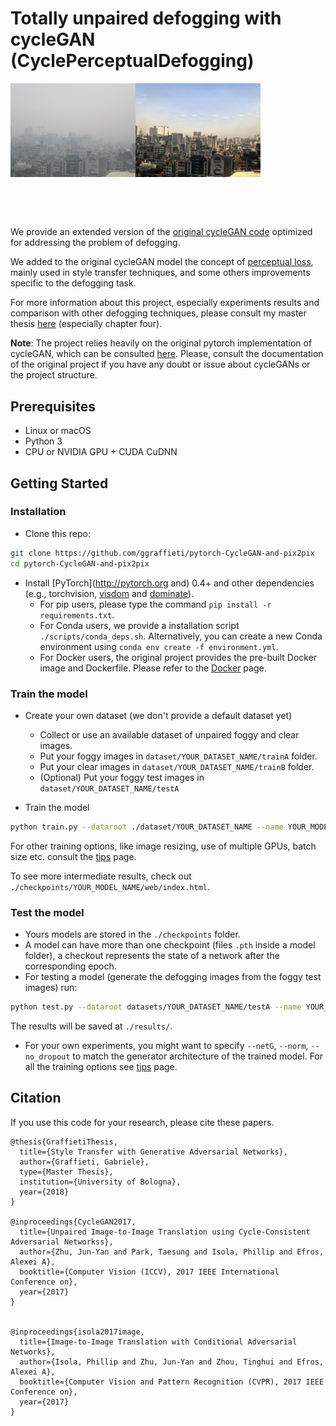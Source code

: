 # Totally unpaired defogging with cycleGAN (CyclePerceptualDefogging)

<img src='imgs/example.png' align="center" width=400>

<br/><br/><br/>

We provide an extended version of the [original cycleGAN code](https://github.com/junyanz/pytorch-CycleGAN-and-pix2pix) optimized for addressing the problem of defogging.

We added to the original cycleGAN model the concept of [perceptual loss](https://cs.stanford.edu/people/jcjohns/papers/eccv16/JohnsonECCV16.pdf), mainly used in style transfer techniques, and some others improvements specific to the defogging task.

For more information about this project, especially experiments results and comparison with other defogging techniques, please consult my master thesis [here](https://amslaurea.unibo.it/17015) (especially chapter four).

**Note**: The project relies heavily on the original pytorch implementation of cycleGAN, which can be consulted [here](https://github.com/junyanz/pytorch-CycleGAN-and-pix2pix). Please, consult the documentation of the original project if you have any doubt or issue about cycleGANs or the project structure.


## Prerequisites
- Linux or macOS
- Python 3
- CPU or NVIDIA GPU + CUDA CuDNN

## Getting Started
### Installation

- Clone this repo:
```bash
git clone https://github.com/ggraffieti/pytorch-CycleGAN-and-pix2pix
cd pytorch-CycleGAN-and-pix2pix
```

- Install [PyTorch](http://pytorch.org and) 0.4+ and other dependencies (e.g., torchvision, [visdom](https://github.com/facebookresearch/visdom) and [dominate](https://github.com/Knio/dominate)).
  - For pip users, please type the command `pip install -r requirements.txt`.
  - For Conda users, we provide a installation script `./scripts/conda_deps.sh`. Alternatively, you can create a new Conda environment using `conda env create -f environment.yml`.
  - For Docker users, the original project provides the pre-built Docker image and Dockerfile. Please refer to the [Docker](docs/docker.md) page.

### Train the model
- Create your own dataset (we don't provide a default dataset yet)
    - Collect or use an available dataset of unpaired foggy and clear images.
    - Put your foggy images in `dataset/YOUR_DATASET_NAME/trainA` folder.
    - Put your clear images in `dataset/YOUR_DATASET_NAME/trainB` folder.
    - (Optional) Put your foggy test images in `dataset/YOUR_DATASET_NAME/testA`

- Train the model 
```bash
python train.py --dataroot ./dataset/YOUR_DATASET_NAME --name YOUR_MODEL_NAME --model cycle_gan 
```
For other training options, like image resizing, use of multiple GPUs, batch size etc. consult the [tips](docs/tips.md) page.

To see more intermediate results, check out `./checkpoints/YOUR_MODEL_NAME/web/index.html`.


### Test the model
- Yours models are stored in the `./checkpoints` folder. 
- A model can have more than one checkpoint (files `.pth` inside a model folder), a checkout represents the state of a network after the corresponding epoch. 
- For testing a model (generate the defogging images from the foggy test images) run:
```bash
python test.py --dataroot datasets/YOUR_DATASET_NAME/testA --name YOUR_MODEL_NAME --model test
```
The results will be saved at `./results/`.
- For your own experiments, you might want to specify `--netG`, `--norm`, `--no_dropout` to match the generator architecture of the trained model. For all the training options see [tips](docs/tips.md) page.

## Citation
If you use this code for your research, please cite these papers.
```
@thesis{GraffietiThesis,
  title={Style Transfer with Generative Adversarial Networks},
  author={Graffieti, Gabriele},
  type={Master Thesis},
  institution={University of Bologna},
  year={2018}
}

@inproceedings{CycleGAN2017,
  title={Unpaired Image-to-Image Translation using Cycle-Consistent Adversarial Networkss},
  author={Zhu, Jun-Yan and Park, Taesung and Isola, Phillip and Efros, Alexei A},
  booktitle={Computer Vision (ICCV), 2017 IEEE International Conference on},
  year={2017}
}


@inproceedings{isola2017image,
  title={Image-to-Image Translation with Conditional Adversarial Networks},
  author={Isola, Phillip and Zhu, Jun-Yan and Zhou, Tinghui and Efros, Alexei A},
  booktitle={Computer Vision and Pattern Recognition (CVPR), 2017 IEEE Conference on},
  year={2017}
}
```

